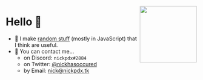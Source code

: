 <img align="right" height=150 width=150 src="https://i.imgur.com/jBuYy2s.png" /> </p>
<h1>Hello 👋</h1>

* 🌱 I make [random stuff](https://github.com/nickhasoccured?tab=repositories) (mostly in JavaScript) that I think are useful.
* 💬 You can contact me...
  - on Discord: `nickpdx#2884`
  - on Twitter: [@nickhasoccured](https://twitter.com/nickhasoccured)
  - by Email: [nick@nickpdx.tk](mailto:nick@nickpdx.tk)

